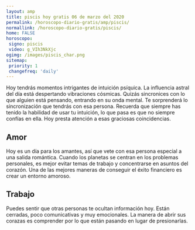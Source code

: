 ```yaml
---
layout: amp
title: piscis hoy gratis 06 de marzo del 2020 
permalink: /horoscopo-diario-gratis/amp/piscis/
normallink: /horoscopo-diario-gratis/piscis/
home: FALSE
horoscopo:
 signo: piscis
 video: g_VIh3NkXjc
ogimg: /images/piscis_char.png
sitemap:
 priority: 1
 changefreq: 'daily'
---
```



Hoy tendrás momentos intrigantes de intuición psíquica. La influencia astral del día está despertando vibraciones cósmicas. Quizás sincronices con lo que alguien está pensando, entrando en su onda mental. Te sorprenderá lo sincronización que tendrás con esa persona. Recuerda que siempre has tenido la habilidad de usar tu intuición, lo que pasa es que no siempre confías en ella. Hoy presta atención a esas graciosas coincidencias.

## Amor

Hoy es un día para los amantes, así que vete con esa persona especial a una salida romántica. Cuando los planetas se centran en los problemas personales, es mejor evitar temas de trabajo y concentrarse en asuntos del corazón. Una de las mejores maneras de conseguir el éxito financiero es crear un entorno amoroso.

## Trabajo

Puedes sentir que otras personas te ocultan información hoy. Están cerradas, poco comunicativas y muy emocionales. La manera de abrir sus corazas es comprender por lo que están pasando en lugar de presionarlas.